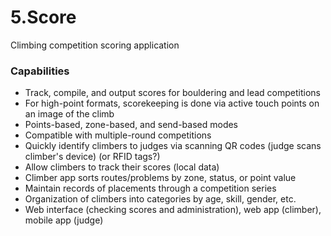 # 5.Score
Climbing competition scoring application

### Capabilities
- Track, compile, and output scores for bouldering and lead competitions
- For high-point formats, scorekeeping is done via active touch points on an image of the climb
- Points-based, zone-based, and send-based modes
- Compatible with multiple-round competitions
- Quickly identify climbers to judges via scanning QR codes (judge scans climber's device) (or RFID tags?)
- Allow climbers to track their scores (local data)
- Climber app sorts routes/problems by zone, status, or point value
- Maintain records of placements through a competition series
- Organization of climbers into categories by age, skill, gender, etc.
- Web interface (checking scores and administration), web app (climber), mobile app (judge)
